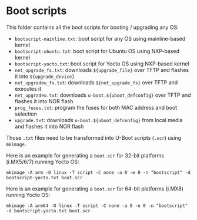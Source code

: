 Boot scripts
============

This folder contains all the boot scripts for booting / upgrading any OS:
* `bootscript-mainline.txt`: boot script for any OS using mainline-based kernel
* `bootscript-ubuntu.txt`: boot script for Ubuntu OS using NXP-based kernel
* `bootscript-yocto.txt`: boot script for Yocto OS using NXP-based kernel
* `net_upgrade_fs.txt`: downloads `${upgrade_file}` over TFTP and flashes it into `${upgrade_device}`
* `net_upgradeu_fs.txt`: downloads `${net_upgrade_fs}` over TFTP and executes it
* `net_upgradeu.txt`: downloads `u-boot.${uboot_defconfig}` over TFTP and flashes it into NOR flash
* `prog_fuses.txt`: program the fuses for both MAC address and boot selection
* `upgrade.txt`: downloads `u-boot.${uboot_defconfig}` from local media and flashes it into NOR flash

Those `.txt` files need to be transformed into U-Boot scripts (`.scr`) using `mkimage`.

Here is an example for generating a `boot.scr` for 32-bit platforms (i.MX5/6/7) running Yocto OS:
```
mkimage -A arm -O linux -T script -C none -a 0 -e 0 -n "bootscript" -d bootscript-yocto.txt boot.scr
```
Here is an example for generating a `boot.scr` for 64-bit platforms (i.MX8) running Yocto OS:
```
mkimage -A arm64 -O linux -T script -C none -a 0 -e 0 -n "bootscript" -d bootscript-yocto.txt boot.scr
```
